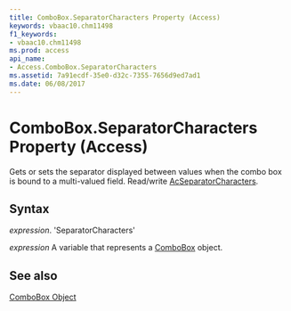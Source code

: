```yaml
---
title: ComboBox.SeparatorCharacters Property (Access)
keywords: vbaac10.chm11498
f1_keywords:
- vbaac10.chm11498
ms.prod: access
api_name:
- Access.ComboBox.SeparatorCharacters
ms.assetid: 7a91ecdf-35e0-d32c-7355-7656d9ed7ad1
ms.date: 06/08/2017
---
```



# ComboBox.SeparatorCharacters Property (Access)

Gets or sets the separator displayed between values when the combo box is bound to a multi-valued field. Read/write [AcSeparatorCharacters](Access.AcSeparatorCharacters.md).


## Syntax

 _expression_. 'SeparatorCharacters'

 _expression_ A variable that represents a [ComboBox](./Access.ComboBox.md) object.


## See also


[ComboBox Object](Access.ComboBox.md)

